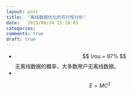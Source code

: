 ```yaml
---
layout: post
title:  "离线数据优化的可行性分析"
date:   2015/08/24 15:18:03
categories:
comments: true
draft: true
---
```



 - $$ \rou = 97% $$ 无离线数据的概率，大多数用户无离线数据。
 -

$$
E = M C^2
$$
